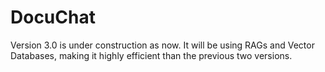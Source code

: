 # DocuChat

Version 3.0 is under construction as now. It will be using RAGs and Vector Databases, making it highly efficient than the previous two versions. 
